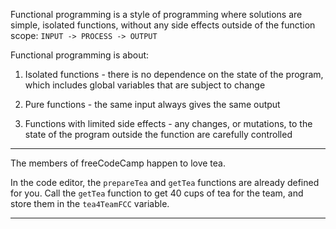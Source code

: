 <div class="challenge-instructions functional-programming"><div><section id="description">
<p>Functional programming is a style of programming where solutions are simple, isolated functions, without any side effects outside of the function scope: <code>INPUT -&gt; PROCESS -&gt; OUTPUT</code></p>
<p>Functional programming is about:</p>
<ol>
<li>
<p>Isolated functions - there is no dependence on the state of the program, which includes global variables that are subject to change</p>
</li>
<li>
<p>Pure functions - the same input always gives the same output</p>
</li>
<li>
<p>Functions with limited side effects - any changes, or mutations, to the state of the program outside the function are carefully controlled</p>
</li>
</ol>
</section></div><hr/><div><section id="instructions">
<p>The members of freeCodeCamp happen to love tea.</p>
<p>In the code editor, the <code>prepareTea</code> and <code>getTea</code> functions are already defined for you. Call the <code>getTea</code> function to get 40 cups of tea for the team, and store them in the <code>tea4TeamFCC</code> variable.</p>
</section></div><hr/></div>